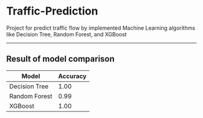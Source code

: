 # Traffic-Prediction
Project for predict traffic flow by implemented Machine Learning algorithms like Decision Tree, Random Forest, and XGBoost

---
## Result of model comparison
| Model | Accuracy|
|-------|---------|
|Decision Tree|1.00|
|Random Forest|0.99|
|XGBoost|1.00|
